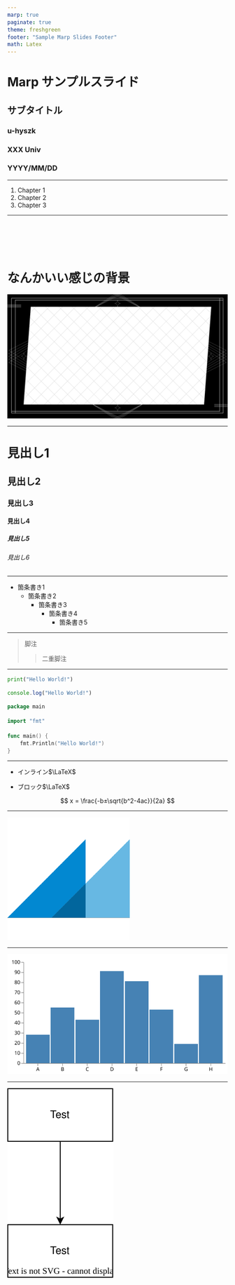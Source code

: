 ```yaml
---
marp: true
paginate: true
theme: freshgreen
footer: "Sample Marp Slides Footer"
math: Latex
---
```


<!-- _class: lead -->

# Marp サンプルスライド

## サブタイトル

### u-hyszk

### XXX Univ

### YYYY/MM/DD

---

<!-- _header: 目次 -->

1. Chapter 1
2. Chapter 2
3. Chapter 3

---

<!-- _class: chapter -->

<!-- _footer: ""-->

<br>
<br>
<br>
<br>

# なんかいい感じの背景

![bg](imgs/background.png)

---

<!-- _header: はじめに -->

# 見出し1

## 見出し2

### 見出し3

#### 見出し4

##### 見出し5

###### 見出し6

---

<!-- _header: 箇条書き -->

- 箇条書き1
  - 箇条書き2
    - 箇条書き3
      - 箇条書き4
        - 箇条書き5

---

<!-- _header: 脚注 -->

> 脚注
> > 二重脚注

---

<!-- _header: コードブロック -->

```python
print("Hello World!")
```

```typescript
console.log("Hello World!")
```

```go
package main

import "fmt"

func main() {
    fmt.Println("Hello World!")
}
```

---

<!-- _header: 数式 -->

- インライン$\LaTeX$

- ブロック$\LaTeX$

$$
x = \frac{-b±\sqrt{b^2-4ac}}{2a}
$$

---

<!-- _header: 画像 -->

![bg auto](imgs/Marp.png)

---

<!-- _header: Vegaで作成した画像(svg形式) -->

![bg auto](imgs/bar.vg.svg)

---

<!-- _header: Draw.ioで作成した画像(svg形式) -->

![bg auto](imgs/flowchart.svg)
